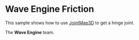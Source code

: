 # Wave Engine Friction

This sample shows how to use [JointMap3D](http://doc.waveengine.net/api/WaveEngine.Framework.Physics3D.JointMap3D.html) to get a hinge joint. 

The **Wave Engine** team.